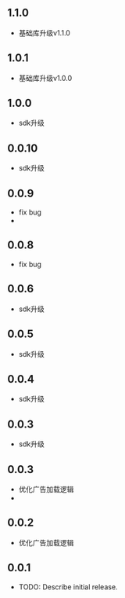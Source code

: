 ## 1.1.0

* 基础库升级v1.1.0

## 1.0.1

* 基础库升级v1.0.0

## 1.0.0

* sdk升级

## 0.0.10

* sdk升级

## 0.0.9

* fix bug
* 
## 0.0.8

* fix bug

## 0.0.6

* sdk升级

## 0.0.5

* sdk升级

## 0.0.4

* sdk升级

## 0.0.3

* sdk升级

## 0.0.3

* 优化广告加载逻辑
* 
## 0.0.2

* 优化广告加载逻辑

## 0.0.1

* TODO: Describe initial release.
